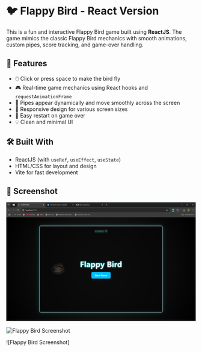# 🐦 Flappy Bird - React Version

This is a fun and interactive Flappy Bird game built using **ReactJS**. The game mimics the classic Flappy Bird mechanics with smooth animations, custom pipes, score tracking, and game-over handling.


## 🚀 Features

- 🖱️ Click or press space to make the bird fly  
- 🎮 Real-time game mechanics using React hooks and `requestAnimationFrame`  
- 🧱 Pipes appear dynamically and move smoothly across the screen  
- 📱 Responsive design for various screen sizes  
- 🔁 Easy restart on game over  
- 💡 Clean and minimal UI


## 🛠️ Built With

- ReactJS (with `useRef`, `useEffect`, `useState`)
- HTML/CSS for layout and design
- Vite for fast development

## 📸 Screenshot

![Flappy Bird Screenshot](https://github.com/anishrajpoot/Flappy_Bird/blob/16277d169bcc2d704f1a69f9d0ab6674e9891110/Project-3/public/Screenshot%202025-06-11%20185346.png)

![Flappy Bird Screenshot]()

![Flappy Bird Screenshot]
